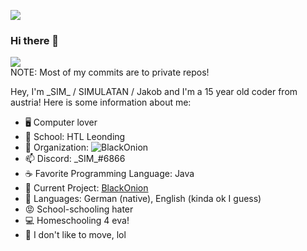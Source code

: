 ![ ](https://komarev.com/ghpvc/?username=SIMULATAN&style=flat-square&color=blueviolet)
### Hi there 👋

![ ](https://github-readme-stats.vercel.app/api?username=SIMULATAN&show_icons=true&theme=dracula)
<br>NOTE: Most of my commits are to private repos!

Hey, I'm \_SIM\_ / SIMULATAN / Jakob and I'm a 15 year old coder from austria!
Here is some information about me:
- 🖥️ Computer lover
- 🏫 School: HTL Leonding
- 👯 Organization: ![BlackOnion](https://github.com/black0nion)
- 📫 Discord: \_SIM\_#6866
- ☕ Favorite Programming Language: Java
- 🔭 Current Project: [BlackOnion](https://www.black-onion.com)
- 📙 Languages: German (native), English (kinda ok I guess)
- 😡 School-schooling hater
- 💻 Homeschooling 4 eva!
- 🦥 I don't like to move, lol
